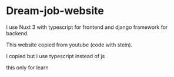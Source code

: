 # Dream-job-website

I use Nuxt 3 with typescript for frontend and django framework for backend.

This website copied from youtube (code with stein).

I copied but i use typescript instead of js

this only for learn
